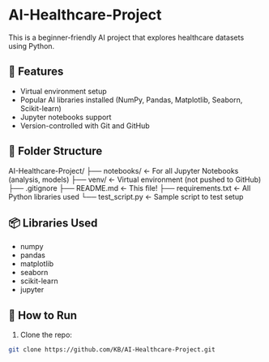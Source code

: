 # AI-Healthcare-Project

This is a beginner-friendly AI project that explores healthcare datasets using Python.

## 🚀 Features

- Virtual environment setup
- Popular AI libraries installed (NumPy, Pandas, Matplotlib, Seaborn, Scikit-learn)
- Jupyter notebooks support
- Version-controlled with Git and GitHub

## 📁 Folder Structure

AI-Healthcare-Project/
├── notebooks/ <- For all Jupyter Notebooks (analysis, models)
├── venv/ <- Virtual environment (not pushed to GitHub)
├── .gitignore
├── README.md <- This file!
├── requirements.txt <- All Python libraries used
└── test_script.py <- Sample script to test setup

## 📦 Libraries Used

- numpy
- pandas
- matplotlib
- seaborn
- scikit-learn
- jupyter

## 📌 How to Run

1. Clone the repo:
```bash
git clone https://github.com/KB/AI-Healthcare-Project.git



